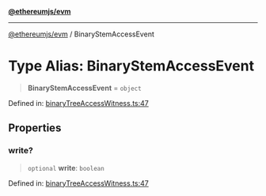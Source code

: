 [**@ethereumjs/evm**](../README.md)

***

[@ethereumjs/evm](../README.md) / BinaryStemAccessEvent

# Type Alias: BinaryStemAccessEvent

> **BinaryStemAccessEvent** = `object`

Defined in: [binaryTreeAccessWitness.ts:47](https://github.com/ethereumjs/ethereumjs-monorepo/blob/master/packages/evm/src/binaryTreeAccessWitness.ts#L47)

## Properties

### write?

> `optional` **write**: `boolean`

Defined in: [binaryTreeAccessWitness.ts:47](https://github.com/ethereumjs/ethereumjs-monorepo/blob/master/packages/evm/src/binaryTreeAccessWitness.ts#L47)
